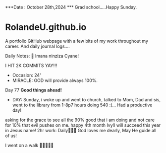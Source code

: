 ***Date : October 28th,2024 *** Grad school.....Happy Sunday.
# RolandeU.github.io

A portfolio GitHub webpage with a few bits of my work throughout my career. And daily journal logs....

Daily Notes:
💚 Imana ninziza Cyane! 

I HIT 2K COMMITS YAY!!!

- Occasion: 24'
- MIRACLE: GOD will provide always 100%.

Day 77 **Good things ahead!** 
- DAY: Sunday, i woke up and went to church, talked to Mom, Dad and sis, went to the library from 1-8p7 hours doing 540 :(...
Had a productive day! 

asking for the grace to see all the 90% good that i am doing and not care for 10% that evil pushes on me.
happy 4th month Ivy!I will succeed this year in Jesus name!
2hr work: Daily💚💚💚
God loves me dearly, May He guide all of  us!

I went on a walk 💚💚💚💚💚
